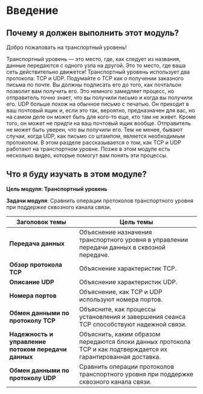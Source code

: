# Введение

<!-- 14.0.1 -->
##  Почему я должен выполнить этот модуль?

Добро пожаловать на транспортный уровень!

Транспортный уровень — это место, где, как следует из названия, данные передаются с одного узла на другой. Это то место, где ваша сеть действительно движется! Транспортный уровень использует два протокола: TCP и UDP. Подумайте о TCP как о получении заказного письма по почте. Вы должны подписать его до того, как почтальон позволит вам получить его. Это немного замедляет процесс, но отправитель точно знает, что вы получили письмо и когда вы получили его. UDP больше похож на обычное письмо с печатью. Он приходит в ваш почтовый ящик и, если это так, вероятно, предназначен для вас, но на самом деле он может быть для кого-то еще, кто там не живет. Кроме того, он может не придти на ваш почтовый ящик вообще. Отправитель не может быть уверен, что вы получили его. Тем не менее, бывают случаи, когда UDP, как письмо со штампом, является необходимым протоколом. В этом разделе рассказывается о том, как TCP и UDP работают на транспортном уровне. Позже в этом модуле есть несколько видео, которые помогут вам понять эти процессы.

<!-- 14.0.2 -->
##  Что я буду изучать в этом модуле?

**Цель модуля: Транспортный уровень**

**Задачи модуля**: Сравнить операции протоколов транспортного уровня при поддержке сквозного канала связи.

| **Заголовок темы** | **Цель темы** |
| --- | --- |
| **Передача данных** | Объяснение назначения транспортного уровня в управлении передачи данных в сквозной передаче. |
| **Обзор протокола TCP**  | Объяснение характеристик TCP. |
| **Описание UDP** | Объяснение характеристик UDP. |
| **Номера портов** | Объяснение, как TCP и UDP используют номера портов. |
| **Обмен данными по протоколу TCP** | Объясните, как процессы установления и завершения сеанса TCP способствуют надежной связи. |
| **Надежность и управление потоком передачи данных** | Объяснить, каким образом передаются блоки данных протокола TCP и как подтверждается их гарантированная доставка. |
| **Обмен данными по протоколу UDP** | Сравнить операции протоколов транспортного уровня при поддержке сквозного канала связи. |



